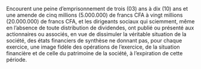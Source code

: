 Encourent une peine d’emprisonnement de trois (03) ans à dix (10) ans et une amende de cinq millions (5.000.000) de francs CFA à vingt millions (20.000.000) de francs CFA, et les dirigeants sociaux qui sciemment, même en l’absence de toute distribution de dividendes, ont publié ou présenté aux actionnaires ou associés, en vue de dissimuler la véritable situation de la société, des états financiers de synthèse ne donnant pas, pour chaque exercice, une image fidèle des opérations de l’exercice, de la situation financière et de celle du patrimoine de la société, à l’expiration de cette période.